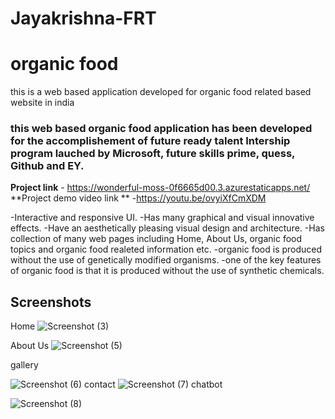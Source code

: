 # Jayakrishna-FRT
# organic food

this is a web based application developed for organic food related based website in india

### this web based organic food application has been developed for the accomplishement of future ready taIent Intership program lauched by Microsoft, future skills prime, quess, Github and EY.


**Project link** - https://wonderful-moss-0f6665d00.3.azurestaticapps.net/
**Project demo video link ** -https://youtu.be/ovyiXfCmXDM





-Interactive and responsive UI.
-Has many graphical and visual innovative effects.
-Have an aesthetically pleasing visual design and architecture.
-Has collection of many web pages including Home, About Us, organic food topics and organic food realeted information etc.
-organic food is produced without the use of genetically modified organisms.
-one of the key features of organic food is that it is produced without the use of synthetic chemicals.


## Screenshots

Home
![Screenshot (3)](https://github.com/20a31a05h3/Jayakrishna-FRT/assets/109793904/893c2d2d-1a46-4c1c-b165-5da2f9831060)


About Us
![Screenshot (5)](https://github.com/20a31a05h3/Jayakrishna-FRT/assets/109793904/99fe989c-5a06-4e83-834f-2a39c56acf01)

gallery

![Screenshot (6)](https://github.com/20a31a05h3/Jayakrishna-FRT/assets/109793904/0af983a2-a447-4b2b-ba97-a4a6c618b270)
contact
![Screenshot (7)](https://github.com/20a31a05h3/Jayakrishna-FRT/assets/109793904/335b59ad-7662-43e3-89b9-ffae1680ff80)
chatbot

![Screenshot (8)](https://github.com/20a31a05h3/Jayakrishna-FRT/assets/109793904/d73e9802-e87e-464e-bb0d-9dfd88b23a41)





